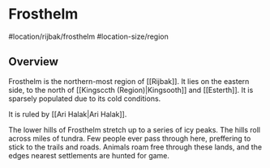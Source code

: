 # Frosthelm
#location/rijbak/frosthelm #location-size/region

## Overview
Frosthelm is the northern-most region of [[Rijbak]]. It lies on the eastern side, to the north of [[Kingsccth (Region)|Kingsooth]] and [[Esterth]]. It is sparsely populated due to its cold conditions.

It is ruled by [[Ari Halak|Ari Halak]].

The lower hills of Frosthelm stretch up to a series of icy peaks. The hills roll across miles of tundra. Few people ever pass through here, preffering to stick to the trails and roads. Animals roam free through these lands, and the edges nearest settlements are hunted for game.
